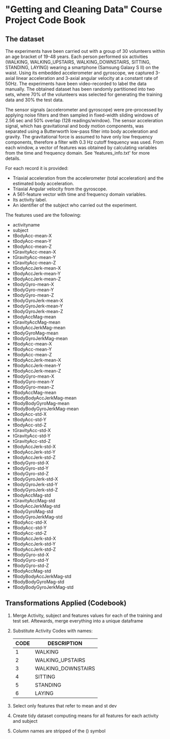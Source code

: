 # "Getting and Cleaning Data" Course Project Code Book
## The dataset

The experiments have been carried out with a group of 30 volunteers within an age bracket of 19-48 years. Each person performed six activities (WALKING, WALKING_UPSTAIRS, WALKING_DOWNSTAIRS, SITTING, STANDING, LAYING) wearing a smartphone (Samsung Galaxy S II) on the waist. Using its embedded accelerometer and gyroscope, we captured 3-axial linear acceleration and 3-axial angular velocity at a constant rate of 50Hz. The experiments have been video-recorded to label the data manually. The obtained dataset has been randomly partitioned into two sets, where 70% of the volunteers was selected for generating the training data and 30% the test data. 

The sensor signals (accelerometer and gyroscope) were pre-processed by applying noise filters and then sampled in fixed-width sliding windows of 2.56 sec and 50% overlap (128 readings/window). The sensor acceleration signal, which has gravitational and body motion components, was separated using a Butterworth low-pass filter into body acceleration and gravity. The gravitational force is assumed to have only low frequency components, therefore a filter with 0.3 Hz cutoff frequency was used. From each window, a vector of features was obtained by calculating variables from the time and frequency domain. See 'features_info.txt' for more details. 

For each record it is provided:

- Triaxial acceleration from the accelerometer (total acceleration) and the estimated body acceleration.
- Triaxial Angular velocity from the gyroscope. 
- A 561-feature vector with time and frequency domain variables. 
- Its activity label. 
- An identifier of the subject who carried out the experiment.

The features used are the following:
*  activityname
*  subject
*  tBodyAcc-mean-X
*  tBodyAcc-mean-Y
*  tBodyAcc-mean-Z
*  tGravityAcc-mean-X
*  tGravityAcc-mean-Y
*  tGravityAcc-mean-Z
*  tBodyAccJerk-mean-X
*  tBodyAccJerk-mean-Y
*  tBodyAccJerk-mean-Z
*  tBodyGyro-mean-X
*  tBodyGyro-mean-Y
*  tBodyGyro-mean-Z
*  tBodyGyroJerk-mean-X
*  tBodyGyroJerk-mean-Y
*  tBodyGyroJerk-mean-Z
*  tBodyAccMag-mean
*  tGravityAccMag-mean
*  tBodyAccJerkMag-mean
*  tBodyGyroMag-mean
*  tBodyGyroJerkMag-mean
*  fBodyAcc-mean-X
*  fBodyAcc-mean-Y
*  fBodyAcc-mean-Z
*  fBodyAccJerk-mean-X
*  fBodyAccJerk-mean-Y
*  fBodyAccJerk-mean-Z
*  fBodyGyro-mean-X
*  fBodyGyro-mean-Y
*  fBodyGyro-mean-Z
*  fBodyAccMag-mean
*  fBodyBodyAccJerkMag-mean
*  fBodyBodyGyroMag-mean
*  fBodyBodyGyroJerkMag-mean
*  tBodyAcc-std-X
*  tBodyAcc-std-Y
*  tBodyAcc-std-Z
*  tGravityAcc-std-X
*  tGravityAcc-std-Y
*  tGravityAcc-std-Z
*  tBodyAccJerk-std-X
*  tBodyAccJerk-std-Y
*  tBodyAccJerk-std-Z
*  tBodyGyro-std-X
*  tBodyGyro-std-Y
*  tBodyGyro-std-Z
*  tBodyGyroJerk-std-X
*  tBodyGyroJerk-std-Y
*  tBodyGyroJerk-std-Z
*  tBodyAccMag-std
*  tGravityAccMag-std
*  tBodyAccJerkMag-std
*  tBodyGyroMag-std
*  tBodyGyroJerkMag-std
*  fBodyAcc-std-X
*  fBodyAcc-std-Y
*  fBodyAcc-std-Z
*  fBodyAccJerk-std-X
*  fBodyAccJerk-std-Y
*  fBodyAccJerk-std-Z
*  fBodyGyro-std-X
*  fBodyGyro-std-Y
*  fBodyGyro-std-Z
*  fBodyAccMag-std
*  fBodyBodyAccJerkMag-std
*  fBodyBodyGyroMag-std
*  fBodyBodyGyroJerkMag-std

## Transformations Applied (Codebook)
1. Merge Activity, subject and features values for each of the training and test set. Aftewards, merge everything into a unique dataframe
2. Substitute Activity Codes with names:

    | CODE | DESCRIPTION |
    |---|-----|
    | 1 | WALKING |
    | 2 | WALKING_UPSTAIRS |
    | 3 | WALKING_DOWNSTAIRS |
    | 4 | SITTING |
    | 5 | STANDING |
    | 6 | LAYING |
    
3. Select only features that refer to mean and st dev
4. Create tidy dataset computing means for all features for each activity and subject
5. Column names are stripped of the () symbol
